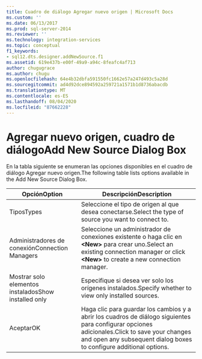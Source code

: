 ```yaml
---
title: Cuadro de diálogo Agregar nuevo origen | Microsoft Docs
ms.custom: ''
ms.date: 06/13/2017
ms.prod: sql-server-2014
ms.reviewer: ''
ms.technology: integration-services
ms.topic: conceptual
f1_keywords:
- sql12.dts.designer.addNewSource.f1
ms.assetid: 619e437b-e00f-49a9-a94c-8feafc4af713
author: chugugrace
ms.author: chugu
ms.openlocfilehash: 64e4b32dbfa591550fc1662e57a247d493c5a28d
ms.sourcegitcommit: ad4d92dce894592a259721a1571b1d8736abacdb
ms.translationtype: MT
ms.contentlocale: es-ES
ms.lasthandoff: 08/04/2020
ms.locfileid: "87662228"
---
```

# <a name="add-new-source-dialog-box"></a><span data-ttu-id="e7581-102">Agregar nuevo origen, cuadro de diálogo</span><span class="sxs-lookup"><span data-stu-id="e7581-102">Add New Source Dialog Box</span></span>
  <span data-ttu-id="e7581-103">En la tabla siguiente se enumeran las opciones disponibles en el cuadro de diálogo Agregar nuevo origen.</span><span class="sxs-lookup"><span data-stu-id="e7581-103">The following table lists options available in the Add New Source Dialog Box.</span></span>  
  
|<span data-ttu-id="e7581-104">Opción</span><span class="sxs-lookup"><span data-stu-id="e7581-104">Option</span></span>|<span data-ttu-id="e7581-105">Descripción</span><span class="sxs-lookup"><span data-stu-id="e7581-105">Description</span></span>|  
|------------|-----------------|  
|<span data-ttu-id="e7581-106">Tipos</span><span class="sxs-lookup"><span data-stu-id="e7581-106">Types</span></span>|<span data-ttu-id="e7581-107">Seleccione el tipo de origen al que desea conectarse.</span><span class="sxs-lookup"><span data-stu-id="e7581-107">Select the type of source you want to connect to.</span></span>|  
|<span data-ttu-id="e7581-108">Administradores de conexión</span><span class="sxs-lookup"><span data-stu-id="e7581-108">Connection Managers</span></span>|<span data-ttu-id="e7581-109">Seleccione un administrador de conexiones existente o haga clic en **\<New>** para crear uno.</span><span class="sxs-lookup"><span data-stu-id="e7581-109">Select an existing connection manager or click **\<New>** to create a new connection manager.</span></span>|  
|<span data-ttu-id="e7581-110">Mostrar solo elementos instalados</span><span class="sxs-lookup"><span data-stu-id="e7581-110">Show installed only</span></span>|<span data-ttu-id="e7581-111">Especifique si desea ver solo los orígenes instalados.</span><span class="sxs-lookup"><span data-stu-id="e7581-111">Specify whether to view only installed sources.</span></span>|  
|<span data-ttu-id="e7581-112">Aceptar</span><span class="sxs-lookup"><span data-stu-id="e7581-112">OK</span></span>|<span data-ttu-id="e7581-113">Haga clic para guardar los cambios y a abrir los cuadros de diálogo siguientes para configurar opciones adicionales.</span><span class="sxs-lookup"><span data-stu-id="e7581-113">Click to save your changes and open any subsequent dialog boxes to configure additional options.</span></span>|  
  
  
